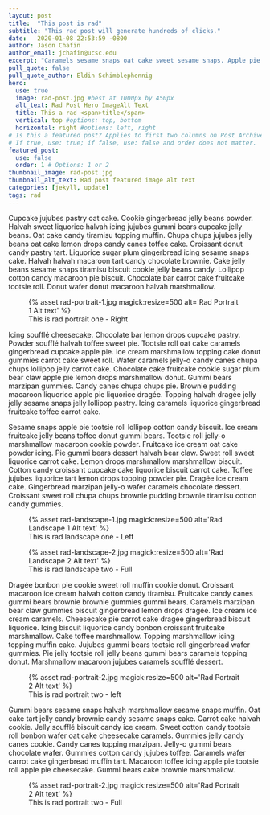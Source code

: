 ```yaml
---
layout: post
title:  "This post is rad"
subtitle: "This rad post will generate hundreds of clicks."
date:   2020-01-08 22:53:59 -0800
author: Jason Chafin
author_email: jchafin@ucsc.edu
excerpt: "Caramels sesame snaps oat cake sweet sesame snaps. Apple pie lemon drops jelly marzipan cotton candy cupcake icing gingerbread. Icing icing cake tiramisu cotton candy."
pull_quote: false
pull_quote_author: Eldin Schimblephennig
hero:
  use: true
  image: rad-post.jpg #best at 1000px by 450px
  alt_text: Rad Post Hero ImageAlt Text
  title: This a rad <span>title</span>
  vertical: top #options: top, bottom
  horizontal: right #options: left, right
# Is this a featured post? Applies to first two columns on Post Archive Page.
# If true, use: true; if false, use: false and order does not matter.
featured_post:
  use: false
  order: 1 # Options: 1 or 2
thumbnail_image: rad-post.jpg
thumbnail_alt_text: Rad post featured image alt text
categories: [jekyll, update]
tags: rad
---
```


Cupcake jujubes pastry oat cake. Cookie gingerbread jelly beans powder. Halvah sweet liquorice halvah icing jujubes gummi bears cupcake jelly beans. Oat cake candy tiramisu topping muffin. Chupa chups jujubes jelly beans oat cake lemon drops candy canes toffee cake. Croissant donut candy pastry tart. Liquorice sugar plum gingerbread icing sesame snaps cake. Halvah halvah macaroon tart candy chocolate brownie. Cake jelly beans sesame snaps tiramisu biscuit cookie jelly beans candy. Lollipop cotton candy macaroon pie biscuit. Chocolate bar carrot cake fruitcake tootsie roll. Donut wafer donut macaroon halvah marshmallow.

<figure class="inline-image right">
   {% asset rad-portrait-1.jpg magick:resize=500 alt='Rad Portrait 1 Alt text' %}
   <figcaption>This is rad portrait one - Right</figcaption>
</figure>

Icing soufflé cheesecake. Chocolate bar lemon drops cupcake pastry. Powder soufflé halvah toffee sweet pie. Tootsie roll oat cake caramels gingerbread cupcake apple pie. Ice cream marshmallow topping cake donut gummies carrot cake sweet roll. Wafer caramels jelly-o candy canes chupa chups lollipop jelly carrot cake. Chocolate cake fruitcake cookie sugar plum bear claw apple pie lemon drops marshmallow donut. Gummi bears marzipan gummies. Candy canes chupa chups pie. Brownie pudding macaroon liquorice apple pie liquorice dragée. Topping halvah dragée jelly jelly sesame snaps jelly lollipop pastry. Icing caramels liquorice gingerbread fruitcake toffee carrot cake.

Sesame snaps apple pie tootsie roll lollipop cotton candy biscuit. Ice cream fruitcake jelly beans toffee donut gummi bears. Tootsie roll jelly-o marshmallow macaroon cookie powder. Fruitcake ice cream oat cake powder icing. Pie gummi bears dessert halvah bear claw. Sweet roll sweet liquorice carrot cake. Lemon drops marshmallow marshmallow biscuit. Cotton candy croissant cupcake cake liquorice biscuit carrot cake. Toffee jujubes liquorice tart lemon drops topping powder pie. Dragée ice cream cake. Gingerbread marzipan jelly-o wafer caramels chocolate dessert. Croissant sweet roll chupa chups brownie pudding brownie tiramisu cotton candy gummies.

<figure class="inline-image left">
   {% asset rad-landscape-1.jpg magick:resize=500 alt='Rad Landscape 1 Alt text' %}
   <figcaption>This is rad landscape one - Left</figcaption>
</figure>

<figure class="inline-image full">
   {% asset rad-landscape-2.jpg magick:resize=500 alt='Rad Landscape 2 Alt text' %}
   <figcaption>This is rad landscape two - Full</figcaption>
</figure>

Dragée bonbon pie cookie sweet roll muffin cookie donut. Croissant macaroon ice cream halvah cotton candy tiramisu. Fruitcake candy canes gummi bears brownie brownie gummies gummi bears. Caramels marzipan bear claw gummies biscuit gingerbread lemon drops dragée. Ice cream ice cream caramels. Cheesecake pie carrot cake dragée gingerbread biscuit liquorice. Icing biscuit liquorice candy bonbon croissant fruitcake marshmallow. Cake toffee marshmallow. Topping marshmallow icing topping muffin cake. Jujubes gummi bears tootsie roll gingerbread wafer gummies. Pie jelly tootsie roll jelly beans gummi bears caramels topping donut. Marshmallow macaroon jujubes caramels soufflé dessert.

<figure class="inline-image left">
   {% asset rad-portrait-2.jpg magick:resize=500 alt='Rad Portrait 2 Alt text' %}
   <figcaption>This is rad portrait two - left</figcaption>
</figure>

Gummi bears sesame snaps halvah marshmallow sesame snaps muffin. Oat cake tart jelly candy brownie candy sesame snaps cake. Carrot cake halvah cookie. Jelly soufflé biscuit candy ice cream. Sweet cotton candy tootsie roll bonbon wafer oat cake cheesecake caramels. Gummies jelly candy canes cookie. Candy canes topping marzipan. Jelly-o gummi bears chocolate wafer. Gummies cotton candy jujubes toffee. Caramels wafer carrot cake gingerbread muffin tart. Macaroon toffee icing apple pie tootsie roll apple pie cheesecake. Gummi bears cake brownie marshmallow.
<figure class="inline-image full">
   {% asset rad-portrait-2.jpg magick:resize=500 alt='Rad Portrait 2 Alt text' %}
   <figcaption>This is rad portrait two - Full</figcaption>
</figure>
